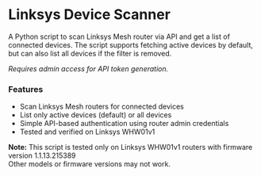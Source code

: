# Linksys Device Scanner

A Python script to scan Linksys Mesh router via API and get a list of connected devices. The script supports fetching active devices by default, but can also list all devices if the filter is removed.

*Requires admin access for API token generation.*

### **Features**
- Scan Linksys Mesh routers for connected devices
- List only active devices (default) or all devices
- Simple API-based authentication using router admin credentials
- Tested and verified on Linksys WHW01v1




**Note:** This script is tested only on Linksys WHW01v1 routers with firmware version 1.1.13.215389
<br>Other models or firmware versions may not work.
